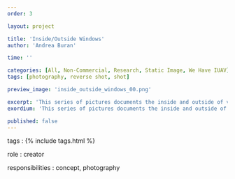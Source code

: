 ```yaml
---
order: 3

layout: project

title: 'Inside/Outside Windows'
author: 'Andrea Buran'

time: ''

categories: [All, Non-Commercial, Research, Static Image, We Have IUAV]
tags: [photography, reverse shot, shot]

preview_image: 'inside_outside_windows_00.png'

excerpt: 'This series of pictures documents the inside and outside of various windows.'
exordium: 'This series of pictures documents the inside and outside of various windows.'

published: false
---
```


tags
: {% include tags.html %}

role
: creator

responsibilities
: concept, photography